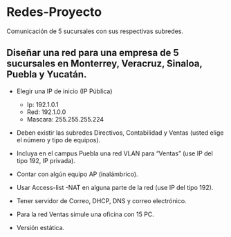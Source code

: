 # Redes-Proyecto
Comunicación de 5 sucursales con sus respectivas subredes.

## Diseñar una red para una empresa de 5 sucursales en Monterrey, Veracruz, Sinaloa, Puebla y Yucatán.
* Elegir una IP de inicio (IP Pública)
  * Ip: 192.1.0.1
  * Red: 192.1.0.0
  * Mascara: 255.255.255.224

* Deben existir las subredes Directivos, Contabilidad y Ventas (usted elige el número y tipo de equipos).

* Incluya en el campus Puebla una red VLAN para “Ventas” (use IP del tipo 192, IP privada).

* Contar con algún equipo AP (inalámbrico).

* Usar Access-list -NAT en alguna parte de la red (use IP del tipo 192).

* Tener servidor de Correo, DHCP, DNS y correo electrónico.

*	Para la red Ventas simule una oficina con 15 PC.

* Versión estática.
